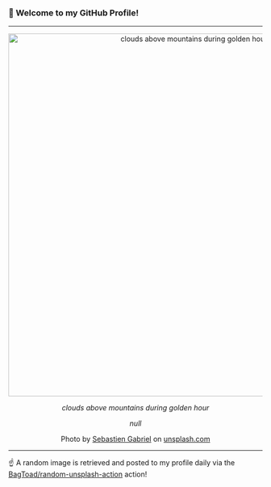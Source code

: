 ### 👋 Welcome to my GitHub Profile!

----

<div align="center">
  <img width="720" src="https://images.unsplash.com/photo-1454649978226-6dd578c28449?crop=entropy&cs=tinysrgb&fit=max&fm=jpg&ixid=M3w1NTI0OTR8MHwxfHJhbmRvbXx8fHx8fHx8fDE3MTEwMDEzMzB8&ixlib=rb-4.0.3&q=80&w=1080" alt="clouds above mountains during golden hour">
  
  <em>clouds above mountains during golden hour</em>
  
  <em>null</em>
  
  Photo by [Sebastien Gabriel](https://twitter.com/kounterb) on [unsplash.com](https://unsplash.com/)
</div>

----

☝️ A random image is retrieved and posted to my profile daily via the [BagToad/random-unsplash-action](https://github.com/BagToad/random-unsplash-action) action!
